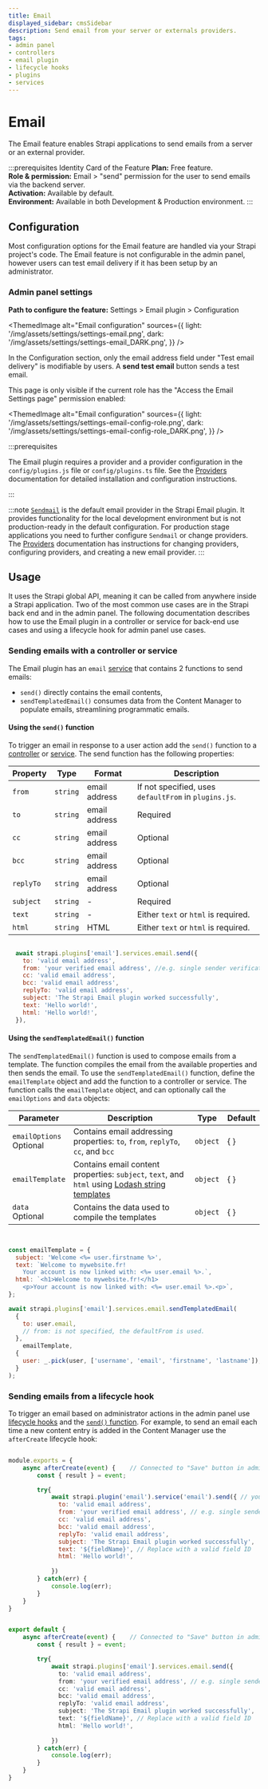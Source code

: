```yaml
---
title: Email
displayed_sidebar: cmsSidebar
description: Send email from your server or externals providers.
tags:
- admin panel
- controllers 
- email plugin
- lifecycle hooks
- plugins 
- services
---
```


# Email

The Email feature enables Strapi applications to send emails from a server or an external provider.

:::prerequisites Identity Card of the Feature
<Icon name="credit-card"/> **Plan:** Free feature. <br/>
<Icon name="user"/> **Role & permission:** Email > "send" permission for the user to send emails via the backend server. <br/>
<Icon name="toggle-left"/> **Activation:** Available by default. <br/>
<Icon name="laptop"/> **Environment:** Available in both Development & Production environment.
:::

## Configuration

Most configuration options for the Email feature are handled via your Strapi project's code. The Email feature is not configurable in the admin panel, however users can test email delivery if it has been setup by an administrator.

### Admin panel settings

**Path to configure the feature:** <Icon name="gear-six" /> Settings > Email plugin > Configuration

<ThemedImage
  alt="Email configuration"
  sources={{
    light: '/img/assets/settings/settings-email.png',
    dark: '/img/assets/settings/settings-email_DARK.png',
  }}
/>

In the Configuration section, only the email address field under "Test email delivery" is modifiable by users. A **send test email** button sends a test email.

This page is only visible if the current role has the "Access the Email Settings page" permission enabled:

<ThemedImage
  alt="Email configuration"
  sources={{
    light: '/img/assets/settings/settings-email-config-role.png',
    dark: '/img/assets/settings/settings-email-config-role_DARK.png',
  }}
/>

:::prerequisites

The Email plugin requires a provider and a provider configuration in the `config/plugins.js` file or `config/plugins.ts` file. See the [Providers](/dev-docs/providers) documentation for detailed installation and configuration instructions.

:::

:::note
[`Sendmail`](https://www.npmjs.com/package/sendmail) is the default email provider in the Strapi Email plugin. It provides functionality for the local development environment but is not production-ready in the default configuration. For production stage applications you need to further configure `Sendmail` or change providers. The [Providers](/dev-docs/providers) documentation has instructions for changing providers, configuring providers, and creating a new email provider.
:::

## Usage

It uses the Strapi global API, meaning it can be called from anywhere inside a Strapi application. Two of the most common use cases are in the Strapi back end and in the admin panel. The following documentation describes how to use the Email plugin in a controller or service for back-end use cases and using a lifecycle hook for admin panel use cases.

### Sending emails with a controller or service

The Email plugin has an `email` [service](/dev-docs/backend-customization/services) that contains 2 functions to send emails:

* `send()` directly contains the email contents,
* `sendTemplatedEmail()` consumes data from the Content Manager to populate emails, streamlining programmatic emails.

#### Using the `send()` function

To trigger an email in response to a user action add the `send()` function to a [controller](/dev-docs/backend-customization/controllers) or [service](/dev-docs/backend-customization/services). The send function has the following properties:

| Property  | Type     | Format        | Description                                           |
|-----------|----------|---------------|-------------------------------------------------------|
| `from`    | `string` | email address | If not specified, uses `defaultFrom` in `plugins.js`. |
| `to`      | `string` | email address | Required                                              |
| `cc`      | `string` | email address | Optional                                              |
| `bcc`     | `string` | email address | Optional                                              |
| `replyTo` | `string` | email address | Optional                                              |
| `subject` | `string` | -             | Required                                              |
| `text`    | `string` | -             | Either `text` or `html` is required.                  |
| `html`    | `string` | HTML          | Either `text` or `html` is required.                  |

```js title="This code example can be used in a controller or a service path: ./src/api/{api name}/controllers/{api name}.js or ./src/api/{api name}/services/{api name}.js"

  await strapi.plugins['email'].services.email.send({
    to: 'valid email address',
    from: 'your verified email address', //e.g. single sender verification in SendGrid
    cc: 'valid email address',
    bcc: 'valid email address',
    replyTo: 'valid email address',
    subject: 'The Strapi Email plugin worked successfully',
    text: 'Hello world!',
    html: 'Hello world!',
  }),
```

#### Using the `sendTemplatedEmail()` function

The `sendTemplatedEmail()` function is used to compose emails from a template. The function compiles the email from the available properties and then sends the email. To use the `sendTemplatedEmail()` function, define the `emailTemplate` object and add the function to a controller or service. The function calls the `emailTemplate` object, and can optionally call the `emailOptions` and `data` objects:

| Parameter       | Description                                                                                                                                | Type     | Default |
|-----------------|--------------------------------------------------------------------------------------------------------------------------------------------|----------|---------|
| `emailOptions` <br/> Optional | Contains email addressing properties: `to`, `from`, `replyTo`, `cc`, and `bcc`                                                             | `object` | { }      |
| `emailTemplate` | Contains email content properties: `subject`, `text`, and `html` using [Lodash string templates](https://lodash.com/docs/4.17.15#template) | `object` | { }      |
| `data`  <br/> Optional          | Contains the data used to compile the templates                                                                                            | `object` | { }      |

```js title="This code example can be used in a controller or a service path: ./src/api/{api name}/controllers/{api name}.js or ./src/api/{api name}/services/{api name}.js"


const emailTemplate = {
  subject: 'Welcome <%= user.firstname %>',
  text: `Welcome to mywebsite.fr!
    Your account is now linked with: <%= user.email %>.`,
  html: `<h1>Welcome to mywebsite.fr!</h1>
    <p>Your account is now linked with: <%= user.email %>.<p>`,
};

await strapi.plugins['email'].services.email.sendTemplatedEmail(
  {
    to: user.email,
    // from: is not specified, the defaultFrom is used.
  },
    emailTemplate,
  {
    user: _.pick(user, ['username', 'email', 'firstname', 'lastname']),
  }
);
```

### Sending emails from a lifecycle hook

 To trigger an email based on administrator actions in the admin panel use [lifecycle hooks](/dev-docs/backend-customization/models#lifecycle-hooks) and the [`send()` function](#using-the-send-function). For example, to send an email each time a new content entry is added in the Content Manager use the `afterCreate` lifecycle hook:

<Tabs groupId="js-ts">

<TabItem value="javascript" label="JavaScript">

```js title="./src/api/{api-name}/content-types/{content-type-name}/lifecycles.js"

module.exports = {
    async afterCreate(event) {    // Connected to "Save" button in admin panel
        const { result } = event;

        try{
            await strapi.plugin('email').service('email').send({ // you could also do: await strapi.service('plugin:email.email').send({
              to: 'valid email address',
              from: 'your verified email address', // e.g. single sender verification in SendGrid
              cc: 'valid email address',
              bcc: 'valid email address',
              replyTo: 'valid email address',
              subject: 'The Strapi Email plugin worked successfully',
              text: '${fieldName}', // Replace with a valid field ID
              html: 'Hello world!', 
                
            })
        } catch(err) {
            console.log(err);
        }
    }
}
```

</TabItem>

<TabItem value="typescript" label="TypeScript">

```ts title="./src/api/{api-name}/content-types/{content-type-name}/lifecycles.js"

export default {
    async afterCreate(event) {    // Connected to "Save" button in admin panel
        const { result } = event;

        try{
            await strapi.plugins['email'].services.email.send({
              to: 'valid email address',
              from: 'your verified email address', // e.g. single sender verification in SendGrid
              cc: 'valid email address',
              bcc: 'valid email address',
              replyTo: 'valid email address',
              subject: 'The Strapi Email plugin worked successfully',
              text: '${fieldName}', // Replace with a valid field ID
              html: 'Hello world!', 
                
            })
        } catch(err) {
            console.log(err);
        }
    }
}

```

</TabItem>

</Tabs>
